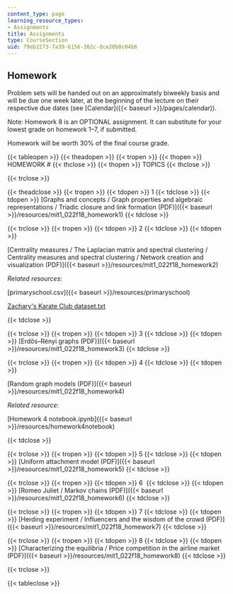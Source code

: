 ```yaml
---
content_type: page
learning_resource_types:
- Assignments
title: Assignments
type: CourseSection
uid: 79eb2273-7a39-6156-382c-dce20b0c04b6
---
```


Homework
--------

Problem sets will be handed out on an approximately biweekly basis and will be due one week later, at the beginning of the lecture on their respective due dates (see [Calendar]({{< baseurl >}}/pages/calendar)).

Note: Homework 8 is an OPTIONAL assignment. It can substitute for your lowest grade on homework 1–7, if submitted. 

Homework will be worth 30% of the final course grade.

{{< tableopen >}}
{{< theadopen >}}
{{< tropen >}}
{{< thopen >}}
HOMEWORK #
{{< thclose >}}
{{< thopen >}}
TOPICS
{{< thclose >}}

{{< trclose >}}

{{< theadclose >}}
{{< tropen >}}
{{< tdopen >}}
1
{{< tdclose >}}
{{< tdopen >}}
[Graphs and concepts / Graph properties and algebraic representations / Triadic closure and link formation (PDF)]({{< baseurl >}}/resources/mit1_022f18_homework1)
{{< tdclose >}}

{{< trclose >}}
{{< tropen >}}
{{< tdopen >}}
2
{{< tdclose >}}
{{< tdopen >}}


[Centrality measures / The Laplacian matrix and spectral clustering / Centrality measures and spectral clustering / Network creation and visualization (PDF)]({{< baseurl >}}/resources/mit1_022f18_homework2)

_Related resources:_

[primaryschool.csv]({{< baseurl >}}/resources/primaryschool)

[Zachary's Karate Club dataset.txt](./resolveuid/7c4139562027064f0ad1a42a08ad0ec7)


{{< tdclose >}}

{{< trclose >}}
{{< tropen >}}
{{< tdopen >}}
3
{{< tdclose >}}
{{< tdopen >}}
[Erdős–Rényi graphs (PDF)]({{< baseurl >}}/resources/mit1_022f18_homework3)
{{< tdclose >}}

{{< trclose >}}
{{< tropen >}}
{{< tdopen >}}
4
{{< tdclose >}}
{{< tdopen >}}


[Random graph models (PDF)]({{< baseurl >}}/resources/mit1_022f18_homework4)

_Related resource:_

[Homework 4 notebook.ipynb]({{< baseurl >}}/resources/homework4notebook)


{{< tdclose >}}

{{< trclose >}}
{{< tropen >}}
{{< tdopen >}}
5
{{< tdclose >}}
{{< tdopen >}}
[Uniform attachment model (PDF)]({{< baseurl >}}/resources/mit1_022f18_homework5)
{{< tdclose >}}

{{< trclose >}}
{{< tropen >}}
{{< tdopen >}}
6 
{{< tdclose >}}
{{< tdopen >}}
[Romeo Juliet / Markov chains (PDF)]({{< baseurl >}}/resources/mit1_022f18_homework6)
{{< tdclose >}}

{{< trclose >}}
{{< tropen >}}
{{< tdopen >}}
7
{{< tdclose >}}
{{< tdopen >}}
[Herding experiment / Influencers and the wisdom of the crowd (PDF)]({{< baseurl >}}/resources/mit1_022f18_homework7)
{{< tdclose >}}

{{< trclose >}}
{{< tropen >}}
{{< tdopen >}}
8
{{< tdclose >}}
{{< tdopen >}}
[Characterizing the equilibria / Price competition in the airline market (PDF)]({{< baseurl >}}/resources/mit1_022f18_homework8)
{{< tdclose >}}

{{< trclose >}}

{{< tableclose >}}
